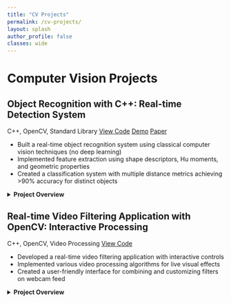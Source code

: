 ```yaml
---
title: "CV Projects"
permalink: /cv-projects/
layout: splash
author_profile: false
classes: wide
---
```


<h1 class="page-title">Computer Vision Projects</h1>

<div class="projects-container">

<div class="project-card" id="object-recognition-cpp">
  <h2>Object Recognition with C++: Real-time Detection System</h2>
  
  <div class="project-metadata">
    <span class="project-tech"><i class="fab fa-cuttlefish"></i> C++, OpenCV, Standard Library</span>
    <a href="https://github.com/rishipat160/CppObjectRecognition" class="project-link"><i class="fab fa-github"></i> View Code</a>
    <a href="https://www.youtube.com/watch?v=UCClHovymdE" class="project-link"><i class="fas fa-play-circle"></i> Demo</a>
    <a href="/assets/files/object_recognition_paper.pdf" class="project-link"><i class="fas fa-file-pdf"></i> Paper</a>
  </div>

  <div class="project-summary">
    <ul>
      <li>Built a real-time object recognition system using classical computer vision techniques (no deep learning)</li>
      <li>Implemented feature extraction using shape descriptors, Hu moments, and geometric properties</li>
      <li>Created a classification system with multiple distance metrics achieving >90% accuracy for distinct objects</li>
    </ul>
  </div>

  <details>
    <summary><strong>Project Overview</strong></summary>
    <div class="project-details">
      <p>This project implements a real-time object recognition system using C++ and OpenCV. The system can detect, track, and classify common objects using computer vision techniques and feature-based classification. Unlike deep learning approaches, this system relies on classical computer vision algorithms and geometric feature extraction, making it lightweight and suitable for embedded systems with limited computational resources.</p>
      
      <p>The system works by applying adaptive thresholding to isolate objects from the background, followed by connected component analysis to identify distinct regions. The adaptive thresholding dynamically adjusts to lighting conditions, making the system robust to varying illumination. Morphological operations (erosion and dilation) are then applied to reduce noise and improve region coherence.</p>
      
      <h3>Feature Extraction</h3>
      <p>For each detected region, the system extracts a set of shape-based features including:</p>
      
      <ul>
        <li><strong>Percent filled</strong> (area / bounding box area): Measures how "solid" an object is</li>
        <li><strong>Aspect ratio</strong>: Width-to-height ratio of the bounding box</li>
        <li><strong>Hu moments</strong>: Specifically the first two Hu moments (rotation invariant shape descriptors)</li>
        <li><strong>Orientation and principal axis</strong>: Direction of maximum variance in the object</li>
      </ul>
      
      <p>The feature extraction is implemented in C++ as shown in this code snippet:</p>
      
      {% highlight cpp %}
RegionFeatures computeRegionFeatures(const cv::Mat& labelsMat, int regionId) {
    cv::Mat regionMask = (labelsMat == regionId);
    
    cv::Moments m = cv::moments(regionMask, true);
    
    RegionFeatures features;
    
    features.center = cv::Point2f(m.m10/m.m00, m.m01/m.m00);
    features.orientation = 0.5 * atan2(2*m.mu11, m.mu20 - m.mu02);
    
    double theta = features.orientation;
    double sinTheta = sin(theta);
    double cosTheta = cos(theta);
    
    // Calculate oriented bounding box dimensions
    double minAlongAxis = DBL_MAX, maxAlongAxis = -DBL_MAX;
    double minPerpAxis = DBL_MAX, maxPerpAxis = -DBL_MAX;
    
    for(int y = 0; y < labelsMat.rows; y++) {
        for(int x = 0; x < labelsMat.cols; x++) {
            if(labelsMat.at<int>(y, x) == regionId) {
                double alongAxis = (x - features.center.x) * cosTheta + 
                                  (y - features.center.y) * sinTheta;
                double perpAxis = -(x - features.center.x) * sinTheta + 
                                  (y - features.center.y) * cosTheta;
                
                minAlongAxis = std::min(minAlongAxis, alongAxis);
                maxAlongAxis = std::max(maxAlongAxis, alongAxis);
                minPerpAxis = std::min(minPerpAxis, perpAxis);
                maxPerpAxis = std::max(maxPerpAxis, perpAxis);
            }
        }
    }
    
    double width = maxAlongAxis - minAlongAxis;
    double height = maxPerpAxis - minPerpAxis;
    
    features.orientedBox = cv::RotatedRect(
        features.center, 
        cv::Size2f(width, height), 
        theta * 180.0 / CV_PI);
    
    features.percentFilled = m.m00 / (width * height);
    features.aspectRatio = width > height ? width / height : height / width;
    
    double huMoments[7];
    cv::HuMoments(m, huMoments);
    features.hu1 = -std::log10(std::abs(huMoments[0]));
    features.hu2 = -std::log10(std::abs(huMoments[1]));
    
    return features;
}
      {% endhighlight %}
      
      <h3>Classification System</h3>
      <p>These features are normalized to ensure each contributes equally to the classification process. The system maintains a database of known objects with their corresponding feature vectors. During recognition, incoming object features are compared against this database using various distance metrics:</p>
      
      <ul>
        <li><strong>Euclidean distance</strong>: Standard geometric distance in feature space</li>
        <li><strong>Scaled Euclidean</strong>: Weighted distance giving more importance to discriminative features</li>
        <li><strong>Cosine similarity</strong>: Measures the angle between feature vectors</li>
        <li><strong>Scaled L1 (Manhattan)</strong>: Sum of absolute differences with feature weighting</li>
      </ul>
      
      <p>The classification algorithm is implemented as follows:</p>
      
      {% highlight cpp %}
std::pair<std::string, double> classifyObjectWithConfidence(const RegionFeatures& features, int distanceMetric) {
    std::vector<DatabaseEntry> database = loadDatabase("data/object_features.csv");
    
    if (database.empty()) {
        return std::make_pair("Unknown (no database)", 0.0);
    }
    
    // Calculate standard deviations for normalization
    std::vector<double> stdDevs = calculateStdDevs(database);
    
    // Find nearest neighbor
    std::string bestMatch = "Unknown";
    double minDistance = DBL_MAX;
    
    for (const auto& entry : database) {
        double dist = 0.0;
        
        switch(distanceMetric) {
            case 0: // Simple Euclidean distance
                dist = sqrt(
                    pow(features.percentFilled - entry.features[0], 2) +
                    pow(features.aspectRatio - entry.features[1], 2) +
                    pow(features.hu1 - entry.features[2], 2) +
                    pow(features.hu2 - entry.features[3], 2)
                );
                break;
                
            case 1: // Scaled Euclidean distance (normalized by std dev)
                dist = sqrt(
                    pow((features.percentFilled - entry.features[0]) / stdDevs[0], 2) +
                    pow((features.aspectRatio - entry.features[1]) / stdDevs[1], 2) +
                    pow((features.hu1 - entry.features[2]) / stdDevs[2], 2) +
                    pow((features.hu2 - entry.features[3]) / stdDevs[3], 2)
                );
                break;
                
            case 2: // Cosine distance (1 - cosine similarity)
                {
                    double dotProduct = 
                        features.percentFilled * entry.features[0] +
                        features.aspectRatio * entry.features[1] +
                        features.hu1 * entry.features[2] +
                        features.hu2 * entry.features[3];
                        
                    double norm1 = sqrt(
                        pow(features.percentFilled, 2) +
                        pow(features.aspectRatio, 2) +
                        pow(features.hu1, 2) +
                        pow(features.hu2, 2)
                    );
                    
                    double norm2 = sqrt(
                        pow(entry.features[0], 2) +
                        pow(entry.features[1], 2) +
                        pow(entry.features[2], 2) +
                        pow(entry.features[3], 2)
                    );
                    
                    double similarity = dotProduct / (norm1 * norm2);
                    dist = 1.0 - similarity; 
                }
                break;
                
            case 3: // Scaled L1 (Manhattan) distance
                dist = 
                    fabs(features.percentFilled - entry.features[0]) / stdDevs[0] +
                    fabs(features.aspectRatio - entry.features[1]) / stdDevs[1] +
                    fabs(features.hu1 - entry.features[2]) / stdDevs[2] +
                    fabs(features.hu2 - entry.features[3]) / stdDevs[3];
                break;
        }
        
        if (dist < minDistance) {
            minDistance = dist;
            bestMatch = entry.label;
        }
    }
    
    double confidence = 0.0;
    double threshold = (distanceMetric == 2) ? 0.5 : 5.0; 
    
    if (minDistance < threshold) {
        confidence = 100.0 * (1.0 - minDistance/threshold);
        confidence = std::max(0.0, std::min(100.0, confidence)); // Clamp to 0-100%
    }
    
    // If confidence is too low, return Unknown
    if (confidence < 50.0) {
        return std::make_pair("Unknown", confidence);
    }
    
    return std::make_pair(bestMatch, confidence);
}
      {% endhighlight %}
      
      <h3>Evaluation System</h3>
      <p>The system includes an evaluation mode that generates a confusion matrix to assess classification accuracy. This allows for quantitative performance analysis across different objects and distance metrics:</p>
      
      {% highlight cpp %}
// Confusion matrix generation
case 't': { // test current object and update confusion matrix
    if (evaluationMode && !currentTrueLabel.empty()) {
        if (g_labels.empty()) {
            std::cout << "No valid regions found. Try again." << std::endl;
            break;
        }
        
        // Find first valid region
        bool foundValidRegion = false;
        int objectRegion = 0;
        
        for (int i = 0; i < g_labels.rows && !foundValidRegion; i++) {
            for (int j = 0; j < g_labels.cols && !foundValidRegion; j++) {
                if (g_labels.at<int>(i, j) > 0) {
                    objectRegion = g_labels.at<int>(i, j);
                    foundValidRegion = true;
                }
            }
        }
        
        // Compute features and classify
        RegionFeatures features = computeRegionFeatures(g_labels, objectRegion);
        auto classification = classifyObjectWithConfidence(features);
        std::string predictedLabel = classification.first;
        
        // Find indices for the confusion matrix
        int trueIndex = -1, predIndex = -1;
        for (int i = 0; i < objectLabels.size(); i++) {
            if (objectLabels[i] == currentTrueLabel) trueIndex = i;
            if (objectLabels[i] == predictedLabel) predIndex = i;
        }
        
        if (trueIndex >= 0 && predIndex >= 0) {
            confusionMatrix[trueIndex][predIndex]++;
            std::cout << "Recorded: True=" << currentTrueLabel 
                      << ", Predicted=" << predictedLabel << std::endl;
        }
    }
    break;
}
      {% endhighlight %}
      
      <h3>Interactive Training Mode</h3>
      <p>The system includes an interactive training mode that allows users to add new objects to the database. This is implemented through a simple interface that captures feature vectors for new objects:</p>
      
      {% highlight cpp %}
void saveFeatureVector(const RegionFeatures& features, const std::string& label) {
    std::ofstream file("data/object_features.csv", std::ios::app); 
    if (!file.is_open()) {
        std::cerr << "Error: Could not open database file." << std::endl;
        return;
    }
    
    // Save the feature vector with its label
    file << label << ","
         << features.percentFilled << ","
         << features.aspectRatio << ","
         << features.hu1 << ","
         << features.hu2 << "\n";
    
    std::cout << "Saved feature vector for object: " << label << std::endl;
    file.close();
}
      {% endhighlight %}
      
      <h3>System Architecture</h3>
      <p>The project is organized with a modular architecture:</p>
      <ul>
        <li><strong>threshold.hpp/cpp</strong>: Core image processing and feature extraction</li>
        <li><strong>vidDisplay.cpp</strong>: Main application loop and user interface</li>
        <li><strong>Makefile</strong>: Build system for compiling the application</li>
      </ul>
      
      <p>The build system is configured using a simple Makefile:</p>
      
      {% highlight makefile %}
CC = cl
CFLAGS = /MD /EHsc
INCLUDES = /I "include" /I "..\opencv\build\include"
LIBPATH = /link /LIBPATH:"..\opencv\build\x64\vc16\lib" 
LIBS = opencv_world4110.lib 
SRCDIR = src

vidDisplay:
	$(CC) $(CFLAGS) $(INCLUDES) $(SRCDIR)/vidDisplay.cpp $(SRCDIR)/threshold.cpp /Fobin/ /Febin/$@ $(LIBPATH) $(LIBS)

runVid: vidDisplay
	.\bin\vidDisplay.exe

clean:
	del bin\*.obj bin\*.exe *.jpg 
      {% endhighlight %}
      
      <h3>Results and Performance</h3>
      <p>The system achieves high accuracy for a limited set of objects (>90% for distinct objects) and operates in real-time on standard hardware. The performance varies based on:</p>
      <ul>
        <li>Object distinctiveness (shape differences)</li>
        <li>Lighting conditions</li>
        <li>Background complexity</li>
        <li>Choice of distance metric</li>
      </ul>
      
      <div class="project-image">
        <iframe width="100%" height="50" src="https://www.youtube.com/embed/UCClHovymdE" frameborder="0" allow="accelerometer; autoplay; clipboard-write; encrypted-media; gyroscope; picture-in-picture" allowfullscreen></iframe>
        <p class="caption">Demo video of the object recognition system in action</p>
      </div>
      
      <h3>Limitations and Future Improvements</h3>
      <p>The most significant challenge encountered was the impact of lighting on training and recognition. Objects trained under bright lighting would often be misclassified under dim lighting due to changes in the thresholded region shapes. This highlights the importance of training with multiple lighting conditions.</p>
      
      <p>Future improvements could include:</p>
      <ul>
        <li>Better handling of lighting variations through adaptive preprocessing</li>
        <li>Adding more shape features to improve discrimination between similar objects</li>
        <li>Implementing a more robust classification algorithm</li>
        <li>Creating a more structured database for storing object features</li>
        <li>Improving the user interface for the training mode</li>
      </ul>
      
      <p>Below is a link to the paper I wrote for this project highlighting how it was built and the results.</p>
      
      <div class="pdf-container">
        <iframe src="/assets/files/object_recognition_paper.pdf" width="100%" height="500px"></iframe>
      </div>
      
      <p class="disclaimer"><em>Note: This project was developed as a proof-of-concept with a focus on functionality and results. The codebase would benefit from refactoring to improve modularity, readability, and maintainability. Future iterations would separate components into distinct modules and implement better error handling.</em></p>
    </div>
  </details>
</div>

<div class="project-card" id="realtime-filters">
  <h2>Real-time Video Filtering Application with OpenCV: Interactive Processing</h2>
  
  <div class="project-metadata">
    <span class="project-tech"><i class="fab fa-cuttlefish"></i> C++, OpenCV, Video Processing</span>
    <a href="https://github.com/rishipat160/OpenCVFilters" class="project-link"><i class="fab fa-github"></i> View Code</a>
  </div>

  <div class="project-summary">
    <ul>
      <li>Developed a real-time video filtering application with interactive controls</li>
      <li>Implemented various video processing algorithms for live visual effects</li>
      <li>Created a user-friendly interface for combining and customizing filters on webcam feed</li>
    </ul>
  </div>

  <details>
    <summary><strong>Project Overview</strong></summary>
    <div class="project-details">
      <p>This project implements a real-time video filtering application using OpenCV and C++. The system captures live webcam feed and applies various processing filters in real-time, allowing users to interactively modify and combine different effects while viewing the results immediately.</p>
      
      <h3>Key Features</h3>
      <ul>
        <li>Real-time video capture and processing from webcam</li>
        <li>Multiple filter implementations including grayscale, sepia, blur, edge detection, and more</li>
        <li>Face detection using Haar cascades</li>
        <li>Creative filters like cartoon and sketch effects</li>
        <li>Depth estimation using Depth Anything V2 neural network</li>
        <li>Interactive keyboard controls for toggling effects on the live video</li>
      </ul>
      
      <h3>Filter Implementations</h3>
      <p>The project includes several custom filter implementations:</p>
      
      {% highlight cpp %}
/**
 * alternativeGrayscale
 * 
 * This function implements an alternative grayscale filter.
 * It creates a grayscale image by averaging the blue and green channels,
 * ignoring the red channel. Each output pixel's RGB values are set to
 * this average value.
 */
int alternativeGrayscale(cv::Mat &src, cv::Mat &dst) {
    // Check if input image is empty
    if (src.empty()) {
        return -1;
    }

    // Create destination image of same size as source
    dst.create(src.size(), CV_8UC3);  // 8-bit, 3 channels  

    // For each pixel in the image
    for (int i = 0; i < src.rows; i++) {
        for (int j = 0; j < src.cols; j++) {
            // Get original BGR values (OpenCV uses BGR order)
            cv::Vec3b pixel = src.at<cv::Vec3b>(i, j);
            
            // Calculate average of blue and green channels
            uchar avg = (pixel[0] + pixel[1]) / 2;
            
            // Set all channels to the average value
            dst.at<cv::Vec3b>(i, j) = cv::Vec3b(avg, avg, avg);
        }
    }

    return 0;
}
      {% endhighlight %}
      
      <h3>Cartoon Effect</h3>
      <p>One of the more advanced filters is the cartoon effect, which combines bilateral filtering with edge detection:</p>
      
      {% highlight cpp %}
/**
 * cartoon_filter
 * 
 * This function creates a cartoon effect by combining edge detection with
 * bilateral filtering. It smooths the image while preserving edges, then
 * overlays strong edges in black to create a cartoon-like appearance.
 */
int cartoon_filter(cv::Mat &src, cv::Mat &dst) {
    if (src.empty()) return -1;

    // Step 1: Bilateral filter for smoothing while preserving edges
    cv::Mat filtered;
    cv::bilateralFilter(src, filtered, 9, 75, 75);

    // Step 2: Edge detection using DoG
    cv::Mat gray, blur1, blur2, edges;
    cv::cvtColor(filtered, gray, cv::COLOR_BGR2GRAY);
    blur5x5_1(gray, blur1);
    blur5x5_1(blur1, blur2);
    
    edges = cv::Mat::zeros(src.size(), CV_8UC1);
    for(int i = 0; i < src.rows; i++) {
        for(int j = 0; j < src.cols; j++) {
            edges.at<uchar>(i,j) = (blur1.at<uchar>(i,j) - blur2.at<uchar>(i,j) > 20) ? 255 : 0;
        }
    }
    
    // Step 3: Create cartoon effect by combining filtered image with edges
    dst = filtered.clone();
    for(int i = 0; i < src.rows; i++) {
        for(int j = 0; j < src.cols; j++) {
            if(edges.at<uchar>(i,j) == 255) {
                dst.at<cv::Vec3b>(i,j) = cv::Vec3b(0,0,0);
            }
        }
    }
    
    return 0;
}
      {% endhighlight %}
      
      <h3>Depth Estimation</h3>
      <p>The project also includes depth estimation using the Depth Anything V2 neural network:</p>
      
      {% highlight cpp %}
int main(int argc, char *argv[]) {
  cv::VideoCapture *capdev;
  cv::Mat src; 
  cv::Mat dst;
  cv::Mat dst_vis;
  char filename[256]; 
  const float reduction = 0.5;

  // make a DANetwork object
  DA2Network da_net("C:/Users/rishi/Desktop/CV/Project 1/data/model_fp16.onnx");

  // open the video device
  capdev = new cv::VideoCapture(0 + cv::CAP_DSHOW);
  if( !capdev->isOpened() ) {
    printf("Unable to open video device\n");
    return(-1);
  }

  // get some properties of the image
  cv::Size refS( (int) capdev->get(cv::CAP_PROP_FRAME_WIDTH ),
		 (int) capdev->get(cv::CAP_PROP_FRAME_HEIGHT));
  printf("Expected size: %d %d\n", refS.width, refS.height);

  cv::namedWindow("video", 1); // identifies a window
  cv::namedWindow("depth", 1); // identifies a window

  // Main processing loop
  for(;;) {
    *capdev >> src; // get a new frame from the camera, treat as a stream
    if( src.empty() ) {
      printf("frame is empty\n");
      break;
    }

    // apply the network to the image
    da_net.set_input( src, reduction );
    da_net.run_network( dst, src.size() );

    // apply a color map to the depth output to get a good visualization
    cv::applyColorMap(dst, dst_vis, cv::COLORMAP_INFERNO);

    // display the images
    cv::imshow("video", src);
    cv::imshow("depth", dst_vis);

    // terminate if the user types 'q'
    char key = cv::waitKey(10);
    if( key == 'q' ) {
      break;
    }
  }

  return(0);
}
      {% endhighlight %}
      
      <h3>Interactive Controls</h3>
      <p>The application provides a simple keyboard interface for toggling filters:</p>
      
      {% highlight cpp %}
char key = cv::waitKey(10);
switch(key) {
    case 'q': goto cleanup;  // quit
    case 's': {  // save frame
        static int count = 0;
        cv::imwrite("image_" + std::to_string(count++) + ".jpg", frame);
        break;
    }
    case 'g': filters[GRAYSCALE] = !filters[GRAYSCALE]; break;
    case 'h': filters[ALT_GRAY] = !filters[ALT_GRAY]; break;
    case 'e': filters[SEPIA] = !filters[SEPIA]; break;
    case 'b': filters[BLUR1] = !filters[BLUR1]; break;
    case 'n': filters[BLUR2] = !filters[BLUR2]; break;
    case 'x': filters[SOBEL_X] = !filters[SOBEL_X]; break;
    case 'y': filters[SOBEL_Y] = !filters[SOBEL_Y]; break;
    case 'm': 
        filters[MAGNITUDE] = !filters[MAGNITUDE];
        filters[SOBEL_X] = filters[SOBEL_Y] = false;
        break;
    case 'i': filters[BLUR_QUANT] = !filters[BLUR_QUANT]; break;
    case 'f': filters[FACES] = !filters[FACES]; break;
    case 'c': filters[CARTOON] = !filters[CARTOON]; break;
    case 'k': filters[SKETCH] = !filters[SKETCH]; break;
    case 'j': filters[ALT_GRAY2] = !filters[ALT_GRAY2]; break;
}

      {% endhighlight %}
      
      <h3>Visual Results</h3>
      <div class="project-images">
        <div class="image-row">
          <div class="image-container">
            <img src="/assets/images/original_filter.png" alt="Original Image">
            <p class="caption">Original Image</p>
          </div>
          <div class="image-container">
            <img src="/assets/images/cartoon_filter.png" alt="Cartoon Filter">
            <p class="caption">Cartoon Filter</p>
          </div>
        </div>
        <div class="image-row">
          <div class="image-container">
            <img src="/assets/images/sketch_filter.png" alt="Sketch Filter">
            <p class="caption">Sketch Filter</p>
          </div>
          <div class="image-container">
            <img src="/assets/images/depth_filter.png" alt="Depth Estimation">
            <p class="caption">Depth Estimation</p>
          </div>
        </div>
      </div>
      
      <h3>Performance Optimization</h3>
      <p>The project includes performance comparisons between different implementations of the same filter. For example, the blur filter has two implementations: a direct implementation and a separable implementation that is more efficient:</p>
      
      {% highlight cpp %}
// Direct 5x5 blur implementation
int blur5x5_1(cv::Mat &src, cv::Mat &dst) {
    // Implementation with nested loops for the full 5x5 kernel
    // ...
}

// Separable 5x5 blur implementation (more efficient)
int blur5x5_2(cv::Mat &src, cv::Mat &dst) {
    // First horizontal pass
    cv::Mat temp(src.size(), CV_8UC3);
    int kernel[5] = {1, 2, 4, 2, 1};
    int kernelSum = 10;
    
    // Horizontal pass
    for (int i = 0; i < src.rows; i++) {
        for (int j = 0; j < src.cols; j++) {
            int sumB = 0, sumG = 0, sumR = 0;
            
            // Apply horizontal kernel
            for (int k = -2; k <= 2; k++) {
                int col = j + k;
                // Border handling
                col = std::max(0, std::min(col, src.cols - 1));
                
                const uchar* pixel = src.ptr<uchar>(i) + (col * 3);
                sumB += pixel[0] * kernel[k + 2];
                sumG += pixel[1] * kernel[k + 2];
                sumR += pixel[2] * kernel[k + 2];
            }
            
            // Store intermediate results
            uchar* tempPixel = temp.ptr<uchar>(i) + (j * 3);
            tempPixel[0] = (uchar)(sumB / kernelSum);
            tempPixel[1] = (uchar)(sumG / kernelSum);
            tempPixel[2] = (uchar)(sumR / kernelSum);
        }
    }
    
    // Vertical pass
    // ...
}
      {% endhighlight %}
      
      <h3>Technologies Used</h3>
      <ul>
        <li>C++ for core implementation</li>
        <li>OpenCV for image processing and video capture</li>
        <li>Haar cascades for face detection</li>
        <li>ONNX Runtime for neural network inference</li>
        <li>Depth Anything V2 for depth estimation</li>
      </ul>
      
      <h3>Future Improvements</h3>
      <ul>
        <li>Create a graphical user interface for easier filter selection</li>
        <li>Add support for video recording with applied filters instead of just images</li>
        <li>Implement more sophisticated face filters using facial landmarks</li>
      </ul>
    </div>
  </details>
</div>

</div>
